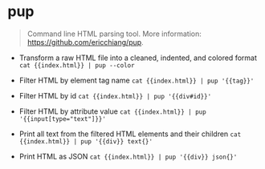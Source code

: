 # pup
> Command line HTML parsing tool.
> More information: <https://github.com/ericchiang/pup>.

- Transform a raw HTML file into a cleaned, indented, and colored format
`cat {{index.html}} | pup --color`

- Filter HTML by element tag name
`cat {{index.html}} | pup '{{tag}}'`

- Filter HTML by id
`cat {{index.html}} | pup '{{div#id}}'`

- Filter HTML by attribute value
`cat {{index.html}} | pup '{{input[type="text"]}}'`

- Print all text from the filtered HTML elements and their children
`cat {{index.html}} | pup '{{div}} text{}'`

- Print HTML as JSON
`cat {{index.html}} | pup '{{div}} json{}'`
